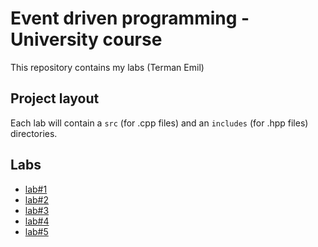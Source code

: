 # Event driven programming - University course
This repository contains my labs (Terman Emil)

## Project layout
Each lab will contain a `src` (for .cpp files) and an `includes` (for .hpp files) directories.

## Labs
* [lab#1](./lab1)
* [lab#2](./lab2)
* [lab#3](./lab3)
* [lab#4](./lab5)
* [lab#5](./lab5)
